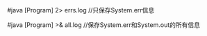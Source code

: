#java [Program] 2> errs.log 
//只保存System.err信息

#java [Program] >& all.log 
//保存System.err和System.out的所有信息
